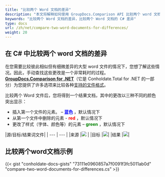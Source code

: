 ```yaml
---
title: "比较两个 Word 文档的差异"
description: "本文将解释如何使用 GroupDocs.Comparison API 比较两个 word 文档的差异，该 API 是 Conholdate.Total for .NET 的一部分。"
keywords: "比较两个 Word 文档的差异，比较两个 Word 文档的 C# 差异"
type: docs
url: /zh/net/compare-two-word-documents-for-differences/
weight: 20
---
```

## 在 C# 中比较两个 word 文档的差异

在您需要比较彼此相似但有细微差异的大型 word 文件的情况下，您想了解这些情况。因此，手动查找这些更改是一个非常耗时的过程。
**[GroupDocs.Comparison for .NET](https://products.groupdocs.com/comparison/net)**（它是 Conholdate.Total for .NET 的一部分）为您提供了许多选项来比较各种[支持的文件格式](https://docs.groupdocs.com/comparison/net/supported-document-formats/)。

比较两个 Word 文件后，您将得到一个结果文档，其中的更改以三种不同的颜色突出显示：

* 插入第一个文件的元素。 – <font color="blue">**蓝色**</font> ，默认情况下
* 从第一个文件中删除的元素 - <font color="red">**red**</font> ，默认情况下
* 更改了样式（字体、颜色等）的元素 – <font color="green">**green**</font> ，默认情况下

|源/目标/结果词文件|
| --- | --- |
|来源 |![](https://docs.groupdocs.com/comparison/net/images/how-to-compare-word-1.png) |
|目标 |![](https://docs.groupdocs.com/comparison/net/images/how-to-compare-word-2.png)|
|结果 |![](https://docs.groupdocs.com/comparison/net/images/how-to-compare-word-3.png)|

## 比较两个word文档示例

{{< gist "conholdate-docs-gists" "73111e0960857a7f0091f3fc5011ab0d" "compare-two-word-documents-for-differences.cs" >}}









